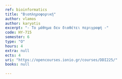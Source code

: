 ```yaml
---
ref: bioinformatics
title: "Βιοπληροφορική"
author: vlamos
author: karyotis
excerpt: "- Το μάθημα δεν διαθέτει περιγραφή -"
code: HY-715
semester: 6
type: "Ο"
hours: 4
extra: null
ects: 4
uri: "https://opencourses.ionio.gr/courses/DDI225/"
books: null
 
---
```

